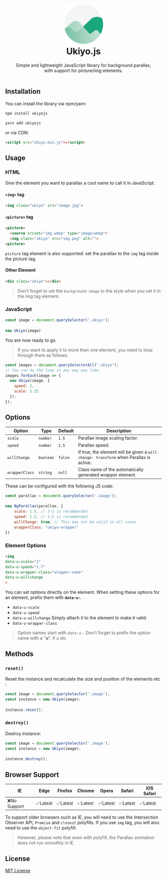 <div align="center">
  <h1>
    <img width="125" src="./ukiyo.png" alt="">
    <br>
    Ukiyo.js</h1>
  Simple and lightweight JavaScript library for background parallax,<br>with support for picture/img elements.
</div>

<br>

## Installation
You can install the library via npm/yarn:
```sh
npm install ukiyojs
```
```sh
yarn add ukiyojs
```

or via CDN:
``` html
<script src="ukiyo.min.js"></script>
```

## Usage  
### HTML
Give the element you want to parallax a cool name to call it in JavaScript.
#### ```<img>``` tag
```html
<img class="ukiyo" src="image.jpg">
```

#### ```<picture>``` tag
```html
<picture>
  <source srcset="img.webp" type="image/webp">
  <img class="ukiyo" src="img.png" alt="">
<picture>
```
```picture``` tag element is also supported: set the parallax to the ```img``` tag inside the picture tag.

#### Other Element
```html
<div class="ukiyo"></div>
```
> Don't forget to set the ```background-image``` to the style when you set it in the img tag element.

### JavaScript
```javascript
const image = document.querySelector('.ukiyo');

new Ukiyo(image)
```
You are now ready to go.

> If you want to apply it to more than one element, you need to loop through them as follows:
```javascript
const images = document.querySelectorAll(".ukiyo");
// You can do the loop in any way you like.
images.forEach(image => {
  new Ukiyo(image, {
    speed: 2,
    scale: 1.25
  });
});
```

## Options

| Option       | Type    | Default | Description                                                                            | 
| ------------ | ------- | ------- | -------------------------------------------------------------------------------------- | 
| ```scale```        | ```number```  | ```1.5```     | Parallax image scaling factor.                                                          | 
| ```speed```        | ```number```  | ```1.5```     | Parallax speed.                                                                         | 
| ```willChange```   | ```boolean``` | ```false```   | If true, the element will be given a ```will-change: transform``` when Parallax is active. | 
| ```wrapperClass``` | ```string```  | ```null```    | Class name of the automatically generated wrapper element.                              | 

These can be configured with the following JS code:
```javascript
const parallax = document.querySelector('.image');

new BgParallax(parallax, {
    scale: 1.5, // 1~2 is recommended
    speed: 1.5, // 1~2 is recommended
    willChange: true, // This may not be valid in all cases
    wrapperClass: "ukiyo-wrapper"
})
```

### Element Options
```html
<img
data-u-scale="2"
data-u-speed="1.7"
data-u-wrapper-class="wrapper-name"
data-u-willchange
>
```
You can set options directly on the element.
When setting these options for an element, prefix them with **```data-u-```**.

- ```data-u-scale```
- ```data-u-speed```
- ```data-u-willchange``` Simply attach it to the element to make it valid.
- ```data-u-wrapper-class```
> Option names start with ```data-u-```. Don't forget to prefix the option name with a "**u**", if u do.

## Methods
### ```reset()```
Reset the instance and recalculate the size and position of the elements etc :

```javascript
const image = document.querySelector('.image');
const instance = new Ukiyo(image);

instance.reset();
```

### ```destroy()```
Destroy instance:
```javascript
const image = document.querySelector('.image');
const instance = new Ukiyo(image);

instance.destroy();
```

## Browser Support
| IE         | Edge   | Firefox | Chrome | Opera  | Safari | iOS Safari | 
| ---------- | ------ | ------- | ------ | ------ | ------ | ---------- | 
| ❌No Support | ✅Latest | ✅Latest  | ✅Latest | ✅Latest | ✅Latest | ✅Latest     | 

To support older browsers such as IE, you will need to use the Intersection Observer API, ```Promise``` and ```closest``` polyfills.
If you use ```img``` tag, you will also need to use the ```object-fit``` polyfill.

> However, please note that even with polyfill, the Parallax animation does not run smoothly in IE.

## License
<a href="https://github.com/yitengjun/ukiyojs/blob/main/LICENSE">MIT License</a>
